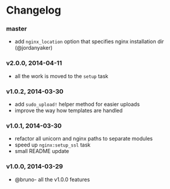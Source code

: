 # Changelog

### master
- add `nginx_location` option that specifies nginx installation dir
  (@jordanyaker)

### v2.0.0, 2014-04-11
- all the work is moved to the `setup` task
### v1.0.2, 2014-03-30
- add `sudo_upload!` helper method for easier uploads
- improve the way how templates are handled
### v1.0.1, 2014-03-30
- refactor all unicorn and nginx paths to separate modules
- speed up `nginx:setup_ssl` task
- small README update
### v1.0.0, 2014-03-29
- @bruno- all the v1.0.0 features
